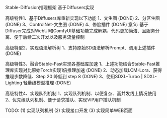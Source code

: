 Stable-Diffusion推理框架 基于Diffusers实现


高级特性1、基于Diffusers库重新实现以下功能
    1、文生图                            (DONE)
    2、分区生图                          (DONE)
    3、ControlNet-文生图                 (DONE)
    4、修脸插件                          (DONE)
意义: 基于Diffuser完成对WebUI和ComfyUI基础功能完成解耦、代码更加简洁、且服务分离、便于后续二次开发以及服务流量控制


高级特型2、实现语法解析树
    1、支持原始SD语法解析Prompt、调用上述插件   (DONE)


高级特性3、融合Stable-Fast实现各基础库加速
    1、上述功能结合Stable-Fast推理库实现对比原始Torch实现1倍推理加速     (DONE)
    2、动态加载LCM-Lora、获得推理步数降低、Step 20 降低到 step 8       (DONE)
    3、使用SDXL-Turbo | SDXL-Lighting 轻量级模型推理                (DONE)


高级特性4、实现队列机制
    1、实现队列机制、以便复杂、高并发线上情况使用
    2、优先级队列机制、便于请求插队、实现VIP用户插队机制


TODO:
    (1) 实现队列机制
    (2) 实现接口开发
    (3) 实现简单WEB页面



